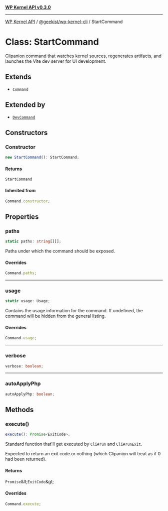 [**WP Kernel API v0.3.0**](../../../README.md)

---

[WP Kernel API](../../../README.md) / [@geekist/wp-kernel-cli](../README.md) / StartCommand

# Class: StartCommand

Clipanion command that watches kernel sources, regenerates artifacts, and
launches the Vite dev server for UI development.

## Extends

- `Command`

## Extended by

- [`DevCommand`](DevCommand.md)

## Constructors

### Constructor

```ts
new StartCommand(): StartCommand;
```

#### Returns

`StartCommand`

#### Inherited from

```ts
Command.constructor;
```

## Properties

### paths

```ts
static paths: string[][];
```

Paths under which the command should be exposed.

#### Overrides

```ts
Command.paths;
```

---

### usage

```ts
static usage: Usage;
```

Contains the usage information for the command. If undefined, the
command will be hidden from the general listing.

#### Overrides

```ts
Command.usage;
```

---

### verbose

```ts
verbose: boolean;
```

---

### autoApplyPhp

```ts
autoApplyPhp: boolean;
```

## Methods

### execute()

```ts
execute(): Promise<ExitCode>;
```

Standard function that'll get executed by `Cli#run` and `Cli#runExit`.

Expected to return an exit code or nothing (which Clipanion will treat
as if 0 had been returned).

#### Returns

`Promise`\&lt;`ExitCode`\&gt;

#### Overrides

```ts
Command.execute;
```
